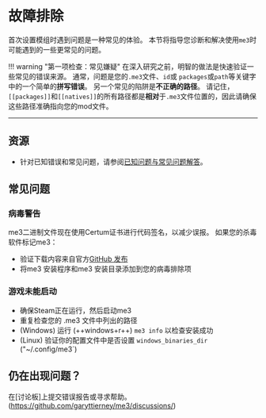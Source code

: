 # 故障排除

首次设置模组时遇到问题是一种常见的体验。 本节将指导您诊断和解决使用`me3`时可能遇到的一些更常见的问题。

!!! warning "第一项检查：常见嫌疑"
    在深入研究之前，明智的做法是快速验证一些常见的错误来源。 通常，问题是您的`.me3`文件、`id`或 `packages`或`path`等关键字中的一个简单的**拼写错误**。 另一个常见的陷阱是**不正确的路径**。 请记住，`[[packages]]`和`[[natives]]`的所有路径都是**相对**于`.me3`文件位置的，因此请确保这些路径准确指向您的mod文件。

---

## 资源

- 针对已知错误和常见问题，请参阅[已知问题与常见问题解答](./faq.md#known-issues)。

## 常见问题

### 病毒警告

me3二进制文件现在使用Certum证书进行代码签名，以减少误报。 如果您的杀毒软件标记me3：

- 验证下载内容来自官方[GitHub 发布](https://github.com/garyttierney/me3/releases)
- 将me3 安装程序和me3 安装目录添加到您的病毒排除项

### 游戏未能启动

- 确保Steam正在运行，然后启动me3
- 重复检查您的 .me3 文件中列出的路径
- (Windows) 运行 (++windows+r++) `me3 info` 以检查安装成功
- (Linux) 验证你的配置文件中是否设置 `windows_binaries_dir` ("~/.config/me3\`)

## 仍在出现问题？

在[讨论板]上提交错误报告或寻求帮助。(https://github.com/garyttierney/me3/discussions/)
